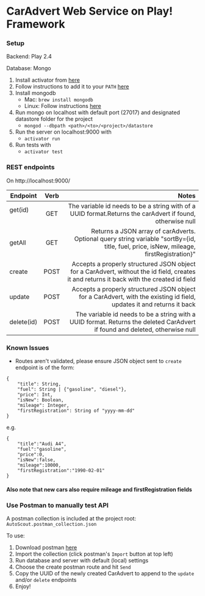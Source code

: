 # CarAdvert Web Service on Play! Framework

### Setup

Backend: Play 2.4

Database: Mongo

1. Install activator from [here](https://www.lightbend.com/activator/download)
2. Follow instructions to add it to your `PATH` [here](https://playframework.com/documentation/2.4.x/Installing)
3. Install mongodb
   - Mac: `brew install mongodb`
    - Linux: Follow instructions [here](https://docs.mongodb.com/v3.0/administration/install-on-linux/)
4. Run mongo on localhost with default port (27017) and designated datastore folder for the project
    - `mongod --dbpath <path>/<to>/<project>/datastore`
5. Run the server on localhost:9000 with
    - `activator run`
6. Run tests with
    - `activator test`

### REST endpoints

On http://localhost:9000/

| Endpoint      | Verb | Notes  |
| ------------- |:----:| -----------------------------------------------------------------------------------:|
| get(id)       | GET  |   The variable id needs to be a string with of a UUID format.Returns the carAdvert if found, otherwise null   |
| getAll        | GET  |   Returns a JSON array of carAdverts. Optional query string variable "sortBy={id, title, fuel, price, isNew, mileage, firstRegistration}" |
| create        | POST |    Accepts a properly structured JSON object for a CarAdvert, without the id field, creates it and returns it back with the created id field |
| update        | POST |    Accepts a properly structured JSON object for a CarAdvert, with the existing id field, updates it and returns it back |
| delete(id)    | POST |    The variable id needs to be a string with a UUID format. Returns the deleted CarAdvert if found and deleted, otherwise null|



### Known Issues
- Routes aren't validated, please ensure JSON object sent to `create` endpoint is of the form:
```
{
	"title": String,
	"fuel": String | {"gasoline", "diesel"},
	"price": Int,
	"isNew": Boolean,
	"mileage": Integer,
	"firstRegistration": String of "yyyy-mm-dd"
}
```

e.g.

```
{
	"title":"Audi A4",
	"fuel":"gasoline",
	"price":0,
	"isNew":false,
	"mileage":10000,
	"firstRegistration":"1990-02-01"
}
```
#### Also note that new cars also require mileage and firstRegistration fields

### Use Postman to manually test API
A postman collection is included at the project root: `AutoScout.postman_collection.json`

To use:

1. Download postman [here](https://www.getpostman.com/)
2. Import the collection (click postman's `Import` button at top left)
3. Run database and server with default (local) settings
3. Choose the create postman route and hit `Send`
4. Copy the UUID of the newly created CarAdvert to append to the `update` and/or `delete` endpoints
5. Enjoy!


